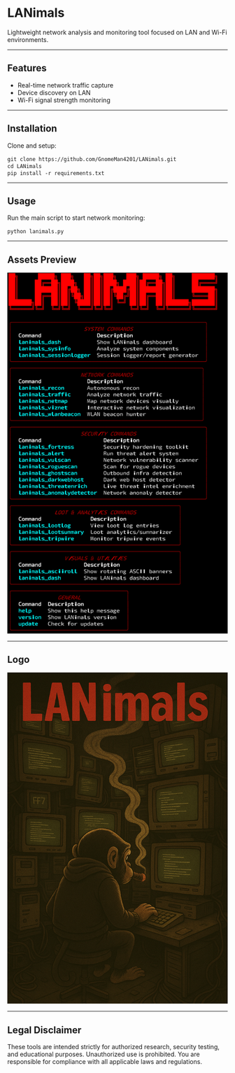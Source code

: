 # LANimals

Lightweight network analysis and monitoring tool focused on LAN and Wi-Fi environments.

---

## Features
- Real-time network traffic capture
- Device discovery on LAN
- Wi-Fi signal strength monitoring

---

## Installation

Clone and setup:

    git clone https://github.com/GnomeMan4201/LANimals.git
    cd LANimals
    pip install -r requirements.txt

---

## Usage

Run the main script to start network monitoring:

    python lanimals.py

---

## Assets Preview

![LANimals Demo](assets/lanimals_demo.png)

---

## Logo

![LANimals Logo](assets/lanimals_logo.png)

---

## Legal Disclaimer

These tools are intended strictly for authorized research, security testing, and educational purposes. Unauthorized use is prohibited. You are responsible for compliance with all applicable laws and regulations.
